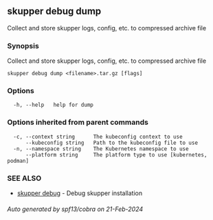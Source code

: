 ## skupper debug dump

Collect and store skupper logs, config, etc. to compressed archive file

### Synopsis

Collect and store skupper logs, config, etc. to compressed archive file

```
skupper debug dump <filename>.tar.gz [flags]
```

### Options

```
  -h, --help   help for dump
```

### Options inherited from parent commands

```
  -c, --context string      The kubeconfig context to use
      --kubeconfig string   Path to the kubeconfig file to use
  -n, --namespace string    The Kubernetes namespace to use
      --platform string     The platform type to use [kubernetes, podman]
```

### SEE ALSO

* [skupper debug](skupper_debug.md)	 - Debug skupper installation

###### Auto generated by spf13/cobra on 21-Feb-2024
